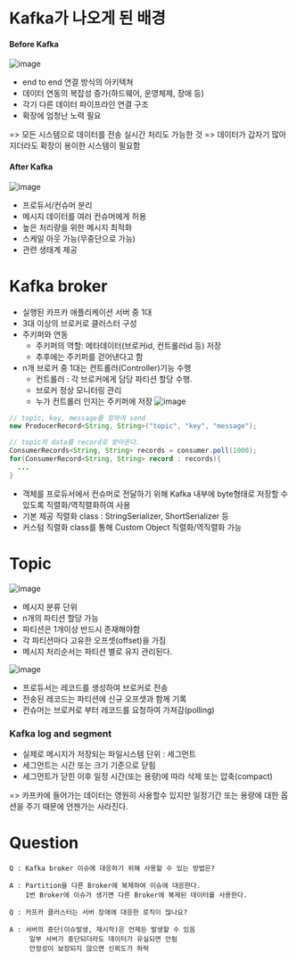 # Kafka가 나오게 된 배경

#### Before Kafka  
![image](https://user-images.githubusercontent.com/67637716/200785355-e5214ced-a6aa-4537-acd4-bbc599cd727d.png)  

* end to end 연결 방식의 아키텍쳐
* 데이터 연동의 복잡성 증가(하드웨어, 운영체제, 장애 등)
* 각기 다른 데이터 파이프라인 연결 구조
* 확장에 엄청난 노력 필요

=> 모든 시스템으로 데이터를 전송 실시간 처리도 가능한 것
=> 데이터가 갑자기 많아지더라도 확장이 용이한 시스템이 필요함

#### After Kafka
![image](https://user-images.githubusercontent.com/67637716/200785772-e55668dc-9711-4f4a-bbfb-6505bf65a012.png)  

* 프로듀서/컨슈머 분리
* 메시지 데이터를 여러 컨슈머에게 허용
* 높은 처리량을 위한 메시지 최적화
* 스케일 아웃 가능(무중단으로 가능)
* 관련 생태계 제공

# Kafka broker
* 실행된 카프카 애플리케이션 서버 중 1대
* 3대 이상의 브로커로 클러스터 구성
* 주키퍼와 연동
    * 주키퍼의 역할: 메타데이터(브로커id, 컨트롤러id 등) 저장
    * 추후에는 주키퍼를 걷어낸다고 함
* n개 브로커 중 1대는 컨트롤러(Controller)기능 수행
    * 컨트롤러 : 각 브로커에게 담당 파티션 할당 수행.
    * 브로커 정상 모니터링 관리
    * 누가 컨트롤러 인지는 주키퍼에 저장
![image](https://user-images.githubusercontent.com/67637716/200787132-2d655e60-024a-44e7-a61c-5931cfb827af.png)  
``` java
// topic, key, message를 정하여 send
new ProducerRecord<String, String>("topic", "key", "message");

// topic의 data를 record로 받아온다.
ConsumerRecords<String, String> records = consumer.poll(1000);
for(ConsumerRecord<String, String> record : records){
  ...
}
```  
* 객체를 프로듀서에서 컨슈머로 전달하기 위해 Kafka 내부에 byte형태로 저장할 수 있도록 직렬화/역직렬화하여 사용
* 기본 제공 직렬화 class : StringSerializer, ShortSerializer 등
* 커스텀 직렬화 class를 통해 Custom Object 직렬화/역직렬화 가능


# Topic
![image](https://user-images.githubusercontent.com/67637716/200788559-ff88401c-2343-440d-b559-5740b34ba6ce.png)  
* 메시지 분류 단위
* n개의 파티션 할당 가능
* 파티션은 1개이상 반드시 존재해야함
* 각 파티션마다 고유한 오프셋(offset)을 가짐
* 메시지 처리순서는 파티션 별로 유지 관리된다.

![image](https://user-images.githubusercontent.com/67637716/200789018-e32d47e0-59e6-4c75-b6b5-b736191b5626.png)  
* 프로듀서는 레코드를 생성하여 브로커로 전송
* 전송된 레코드는 파티션에 신규 오프셋과 함께 기록
* 컨슈머는 브로커로 부터 레코드를 요청하여 가져감(polling)

### Kafka log and segment
* 실제로 메시지가 저장되는 파일시스템 단위 : 세그먼트
* 세그먼트는 시간 또는 크기 기준으로 닫힘
* 세그먼트가 닫힌 이후 일정 시간(또는 용량)에 따라 삭제 또는 압축(compact)

=> 카프카에 들어가는 데이터는 영원히 사용할수 있지만 일정기간 또는 용량에 대한 옵션을 주기 때문에 언젠가는 사라진다.  




# Question
```  
Q : Kafka broker 이슈에 대응하기 위해 사용할 수 있는 방법은?

A : Partition을 다른 Broker에 복제하여 이슈에 대응한다.
    1번 Broker에 이슈가 생기면 다른 Broker에 복제된 데이터를 사용한다.
    
Q : 카프카 클러스터는 서버 장애에 대응한 로직이 많나요?

A : 서버의 중단(이슈발생, 재시작)은 언제든 발생할 수 있음
     일부 서버가 중단되더라도 데이터가 유실되면 안됨
     안정성이 보장되지 않으면 신뢰도가 하락
```  








     
   




